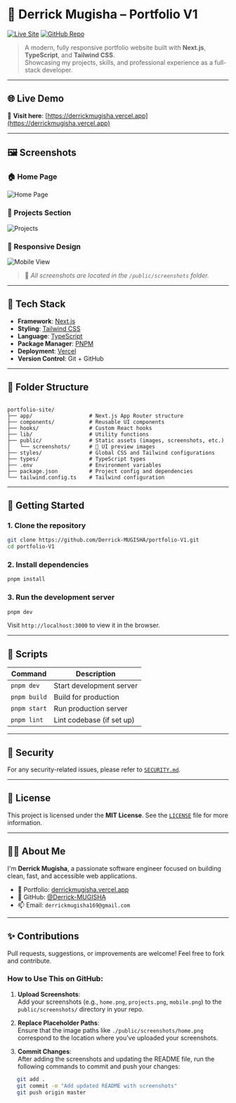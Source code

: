 
# 💼 Derrick Mugisha – Portfolio V1

[![Live Site](https://res.cloudinary.com/dvl1iht4u/image/upload/v1752015956/Screenshot_2025-07-09_010404_sqcu7s.png)](https://derrickmugisha.vercel.app)
[![GitHub Repo](https://img.shields.io/badge/GitHub-Repo-black?style=for-the-badge&logo=github)](https://github.com/Derrick-MUGISHA/portfolio-V1)

> A modern, fully responsive portfolio website built with **Next.js**, **TypeScript**, and **Tailwind CSS**.  
> Showcasing my projects, skills, and professional experience as a full-stack developer.

---

## 🌐 Live Demo

🔗 **Visit here**: [https://derrickmugisha.vercel.app](https://derrickmugisha.vercel.app)

---

## 🖼️ Screenshots

### 🏠 Home Page
![Home Page](https://res.cloudinary.com/dvl1iht4u/image/upload/v1752015956/Screenshot_2025-07-09_010404_sqcu7s.png)

### 📂 Projects Section
![Projects](./public/screenshots/projects.png)

### 📱 Responsive Design
![Mobile View](./public/screenshots/mobile.png)

> 📸 _All screenshots are located in the `/public/screenshots` folder._

---

## 🚀 Tech Stack

- **Framework**: [Next.js](https://nextjs.org/)
- **Styling**: [Tailwind CSS](https://tailwindcss.com/)
- **Language**: [TypeScript](https://www.typescriptlang.org/)
- **Package Manager**: [PNPM](https://pnpm.io/)
- **Deployment**: [Vercel](https://vercel.com/)
- **Version Control**: Git + GitHub

---

## 📁 Folder Structure

```

portfolio-site/
├── app/                  # Next.js App Router structure
├── components/           # Reusable UI components
├── hooks/                # Custom React hooks
├── lib/                  # Utility functions
├── public/               # Static assets (images, screenshots, etc.)
│   └── screenshots/      # 📸 UI preview images
├── styles/               # Global CSS and Tailwind configurations
├── types/                # TypeScript types
├── .env                  # Environment variables
├── package.json          # Project config and dependencies
└── tailwind.config.ts    # Tailwind configuration

````

---

## 🧰 Getting Started

### 1. Clone the repository

```bash
git clone https://github.com/Derrick-MUGISHA/portfolio-V1.git
cd portfolio-V1
````

### 2. Install dependencies

```bash
pnpm install
```

### 3. Run the development server

```bash
pnpm dev
```

Visit `http://localhost:3000` to view it in the browser.

---

## 📜 Scripts

| Command      | Description               |
| ------------ | ------------------------- |
| `pnpm dev`   | Start development server  |
| `pnpm build` | Build for production      |
| `pnpm start` | Run production server     |
| `pnpm lint`  | Lint codebase (if set up) |

---

## 🔐 Security

For any security-related issues, please refer to [`SECURITY.md`](./SECURITY.md).

---

## 📄 License

This project is licensed under the **MIT License**. See the [`LICENSE`](./LICENSE) file for more information.

---

## 🙋‍♂️ About Me

I'm **Derrick Mugisha**, a passionate software engineer focused on building clean, fast, and accessible web applications.

* 💼 Portfolio: [derrickmugisha.vercel.app](https://derrickmugisha.vercel.app)
* 🐙 GitHub: [@Derrick-MUGISHA](https://github.com/Derrick-MUGISHA)
* 📫 Email: `derrickmugisha169@gmail.com`

---

## ✨ Contributions

Pull requests, suggestions, or improvements are welcome! Feel free to fork and contribute.


### **How to Use This on GitHub:**
1. **Upload Screenshots**:  
   Add your screenshots (e.g., `home.png`, `projects.png`, `mobile.png`) to the `public/screenshots/` directory in your repo.

2. **Replace Placeholder Paths**:  
   Ensure that the image paths like `./public/screenshots/home.png` correspond to the location where you've uploaded your screenshots.

3. **Commit Changes**:  
   After adding the screenshots and updating the README file, run the following commands to commit and push your changes:
```bash
   git add .
   git commit -m "Add updated README with screenshots"
   git push origin master
````

